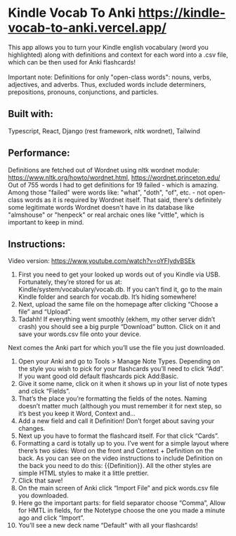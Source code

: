 # Kindle Vocab To Anki https://kindle-vocab-to-anki.vercel.app/
This app allows you to turn your Kindle english vocabulary (word you highlighted) along with definitions and context for each word into a .csv file, which can be then used for Anki flashcards!<br><br>
Important note: Definitions for only "open-class words": nouns, verbs, adjectives, and adverbs. Thus, excluded words include determiners, prepositions, pronouns, conjunctions, and particles.
## Built with:
Typescript, React, Django (rest framework, nltk wordnet), Tailwind
## Performance:
Definitions are fetched out of Wordnet using nltk wordnet module: https://www.nltk.org/howto/wordnet.html, https://wordnet.princeton.edu/<br>
Out of 755 words I had to get definitions for 19 failed - which is amazing. Among those "failed" were words like: "what", "doth", "of", etc. - not open-class words as it is required by Wordnet itself. That said, there's definitely some legitimate words Wordnet doesn't have in its database like "almshouse" or "henpeck" or real archaic ones like "vittle", which is important to keep in mind. 
## Instructions:
Video version: https://www.youtube.com/watch?v=oYFIydvBSEk<br>
1. First you need to get your looked up words out of you Kindle via USB. Fortunately, they’re stored for us at: Kindle/system/vocabulary/vocab.db. If you can’t find it, go to the main Kindle folder and search for vocab.db. It’s hiding somewhere!
2. Next, upload the same file on the homepage after clicking “Choose a file” and “Upload”.
3. Tadahh! If everything went smoothly (ekhem, my other server didn’t crash) you should see a big purple “Download” button. Click on it and save your words.csv file onto your device. 

Next comes the Anki part for which you’ll use the file you just downloaded. 

1. Open your Anki and go to Tools > Manage Note Types. Depending on the style you wish to pick for your flashcards you’ll need to click “Add”. If you want good old default flashcards pick Add:Basic. 
2. Give it some name, click on it when it shows up in your list of note types and click “Fields”. 
3. That’s the place you’re formatting the fields of the notes. Naming doesn’t matter much (although you must remember it for next step, so it’s best you keep it Word, Context and…
4. Add a new field and call it Definition! Don’t forget about saving your changes.
5. Next up you have to format the flashcard itself. For that click “Cards”.
6. Formatting a card is totally up to you. I’ve went for a simple layout where there’s two sides: Word on the front and Context + Definition on the back. As you can see on the video instructions to include Definition on the back you need to do this: {{Definition}}. All the other styles are simple HTML styles to make it a little prettier. 
7. Click that save! 
8. On the main screen of Anki click “Import File” and pick words.csv file you downloaded.
9. Here go the important parts: for field separator choose “Comma”, Allow for HMTL in fields, for the Notetype choose the one you made a minute ago and click “Import”. 
10. You’ll see a new deck name “Default” with all your flashcards!
